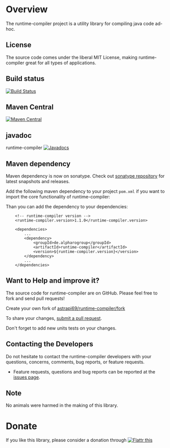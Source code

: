 # Overview

The runtime-compiler project is a utility library for compiling java code ad-hoc.

## License

The source code comes under the liberal MIT License, making runtime-compiler great for all types of applications.

## Build status
[![Build Status](https://travis-ci.org/astrapi69/runtime-compiler.svg?branch=master)](https://travis-ci.org/astrapi69/runtime-compiler)

## Maven Central

[![Maven Central](https://maven-badges.herokuapp.com/maven-central/de.alpharogroup/runtime-compiler/badge.svg)](https://maven-badges.herokuapp.com/maven-central/de.alpharogroup/runtime-compiler)

## javadoc

runtime-compiler [![Javadocs](http://www.javadoc.io/badge/de.alpharogroup/runtime-compiler.svg)](http://www.javadoc.io/doc/de.alpharogroup/runtime-compiler)

## Maven dependency

Maven dependency is now on sonatype.
Check out [sonatype repository](https://oss.sonatype.org/index.html#nexus-search;gav~de.alpharogroup~runtime-compiler~~~) for latest snapshots and releases.

Add the following maven dependency to your project `pom.xml` if you want to import the core functionality of runtime-compiler:

Than you can add the dependency to your dependencies:

		<!-- runtime-compiler version -->
		<runtime-compiler.version>1.1.0</runtime-compiler.version>

		<dependencies>
			...
			<dependency>
				<groupId>de.alpharogroup</groupId>
				<artifactId>runtime-compiler</artifactId>
				<version>${runtime-compiler.version}</version>
			</dependency>
			...
		</dependencies>


## Want to Help and improve it? ###

The source code for runtime-compiler are on GitHub. Please feel free to fork and send pull requests!

Create your own fork of [astrapi69/runtime-compiler/fork](https://github.com/astrapi69/runtime-compiler/fork)

To share your changes, [submit a pull request](https://github.com/astrapi69/runtime-compiler/pull/new/develop).

Don't forget to add new units tests on your changes.

## Contacting the Developers

Do not hesitate to contact the runtime-compiler developers with your questions, concerns, comments, bug reports, or feature requests.
- Feature requests, questions and bug reports can be reported at the [issues page](https://github.com/astrapi69/runtime-compiler/issues).

## Note

No animals were harmed in the making of this library.

# Donate

If you like this library, please consider a donation through 
<a href="https://flattr.com/submit/auto?fid=r7vp62&url=https%3A%2F%2Fgithub.com%2Fastrapi69%2Fruntime-compiler" target="_blank">
<img src="http://api.flattr.com/button/flattr-badge-large.png" alt="Flattr this" title="Flattr this" border="0" />
</a>
